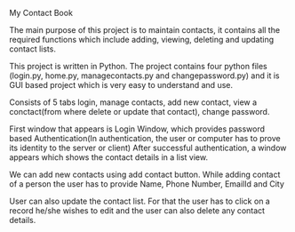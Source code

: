 My Contact Book

The main purpose of this project is to maintain contacts,
it contains all the required functions which include adding, viewing, deleting and updating contact lists.

This project is written in Python. The project contains four python files (login.py, home.py, managecontacts.py and changepassword.py) and it is GUI based 
project which is very easy to understand and use.


Consists of 5 tabs
login, manage contacts, add new contact, view a conctact(from where delete or update that contact), change password.


First window that appears is Login Window, which provides password based Authentication(In authentication, the user or computer has to prove its identity to the server or client)
After successful authentication, a window appears which shows the contact details in a list view.

We can add new contacts using add contact button.
While adding contact of a person the user has to provide Name, Phone Number, EmailId and City 

User can also update the contact list. For that the user has to click on a record he/she wishes to edit
and the user can also delete any contact details.





 

